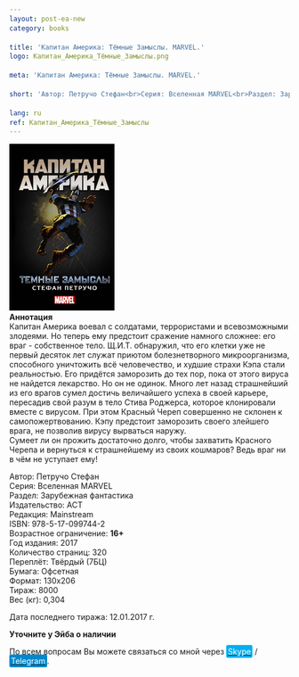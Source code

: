 ```yaml
---
layout: post-ea-new
category: books

title: 'Капитан Америка: Тёмные Замыслы. MARVEL.'
logo: Капитан_Америка_Тёмные_Замыслы.png

meta: 'Капитан Америка: Тёмные Замыслы. MARVEL.'

short: 'Автор: Петручо Стефан<br>Серия: Вселенная MARVEL<br>Раздел: Зарубежная фантастика<br>Издательство: АСТ<br>Редакция: Mainstream<br>ISBN: 978-5-17-099744-2<br>Возрастное ограничение: 16+'

lang: ru
ref: Капитан_Америка_Тёмные_Замыслы
---
```


<a data-fancybox="gallery" href="/img/books/Капитан_Америка_Тёмные_Замыслы.png"><img src="/img/books/Капитан_Америка_Тёмные_Замыслы.png" alt=""></a>  
**Аннотация**  
Капитан Америка воевал с солдатами, террористами и всевозможными злодеями. Но теперь ему предстоит сражение намного сложнее: его враг - собственное тело. Щ.И.Т. обнаружил, что его клетки уже не первый десяток лет служат приютом болезнетворного микроорганизма, способного уничтожить всё человечество, и худшие страхи Кэпа стали реальностью. Его придётся заморозить до тех пор, пока от этого вируса не найдется лекарство. Но он не одинок. Много лет назад страшнейший из его врагов сумел достичь величайшего успеха в своей карьере, пересадив свой разум в тело Стива Роджерса, которое клонировали вместе с вирусом. При этом Красный Череп совершенно не склонен к самопожертвованию. Кэпу предстоит заморозить своего злейшего врага, не позволив вирусу вырваться наружу.  
Сумеет ли он прожить достаточно долго, чтобы захватить Красного Черепа и вернуться к страшнейшему из своих кошмаров? Ведь враг ни в чём не уступает ему!

Автор: Петручо Стефан  
Серия: Вселенная MARVEL  
Раздел: Зарубежная фантастика  
Издательство: АСТ  
Редакция: Mainstream  
ISBN: 978-5-17-099744-2  
Возрастное ограничение: **16+**  
Год издания: 2017  
Количество страниц: 320  
Переплёт: Твёрдый  (7БЦ)  
Бумага: Офсетная  
Формат: 130х206  
Тираж: 8000  
Вес (кг): 0,304

Дата последнего тиража:	12.01.2017 г.

**Уточните у Эйба о наличии**

По всем вопросам Вы можете связаться со мной через <a href="skype:chutkoy89?call" target="_blank"><span style="background-color:#00aff0; color:white; padding:3px; border-radius: 3px">Skype</span></a> / <a href="https://t.me/chutkoy" target="_blank"><span style="background-color:#0088cc; color:white; padding:3px; border-radius: 3px">Telegram</span></a>.